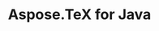---
title: Aspose.TeX for Java
type: docs
weight: 11
url: /java/
keywords: 
description: 
is_root: true
---